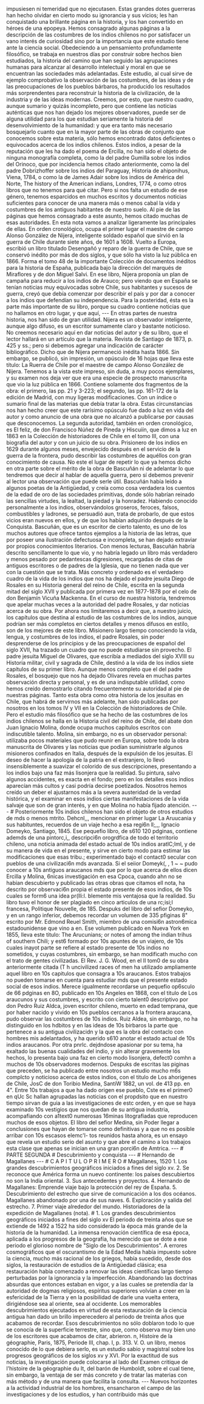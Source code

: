 impusiesen ni temeridad que no ejecutasen. Estas grandes dotes guerreras han hecho olvidar en cierto modo su ignorancia y sus vicios; les han conquistado una brillante página en la historia, y los han convertido en héroes de una epopeya. Hemos consagrado algunas páginas a la descripción de las costumbres de los indios chilenos no por satisfacer un vano interés de curiosidad sino por la importancia que este estudio tiene ante la ciencia social. Obedeciendo a un pensamiento profundamente filosófico, se trabaja en nuestros días por construir sobre hechos bien estudiados, la historia del camino que han seguido las agrupaciones humanas para alcanzar al desarrollo intelectual y moral en que se encuentran las sociedades más adelantadas. Este estudio, al cual sirve de ejemplo comprobativo la observación de las costumbres, de las ideas y de las preocupaciones de los pueblos bárbaros, ha producido los resultados más sorprendentes para reconstruir la historia de la civilización, de la industria y de las ideas modernas. Creemos, por esto, que nuestro cuadro, aunque sumario y quizás incompleto, pero que contiene las noticias auténticas que nos han dejado los mejores observadores, puede ser de alguna utilidad para los que estudian seriamente la historia del desenvolvimiento de la humanidad: y que era tanto más necesario bosquejarlo cuanto que en la mayor parte de las obras de conjunto que conocemos sobre esta materia, sólo hemos encontrado datos deficientes o equivocados acerca de los indios chilenos. Estos indios, a pesar de la reputación que les ha dado el poema de Ercilla, no han sido el objeto de ninguna monografía completa, como la del padre Gumilla sobre los indios del Orinoco, que por incidencia hemos citado anteriormente, como la del padre Dobrizhoffer sobre los indios del Paraguay, Historia de ahiponihus, Viena, 1784, o como la de James Adair sobre los indios de América del Norte, The history of the American indians, Londres, 1774, o como otros libros que no tenemos para qué citar. Pero si nos falta un estudio de ese género, tenemos esparcidos en muchos escritos y documentos noticias suficientes para conocer de una manera más o menos cabal la vida y costumbres de los antiguos habitantes de nuestro suelo. Al pie de las páginas que hemos consagrado a este asunto, hemos citado muchas de esas autoridades. En esta nota vamos a analizar ligeramente las principales de ellas. En orden cronológico, ocupa el primer lugar el maestre de campo Alonso González de Nijera, inteligente soldado español que sirvió en la guerra de Chile durante siete años, de 1601 a 1608. Vuelto a Europa, escribió un libro titulado Desengañó y reparo de la guerra de Chile, que se conservó inédito por más de dos siglos, y que sólo ha visto la luz pública en 1866. Forma el tomo 48 de la importante Colección de documentos inéditos para la historia de España, publicada bajo la dirección del marqués de Miraflores y de don Miguel Salvi. En ese libro, Nijera proponía un plan de campaña para reducir a los indios de Arauco; pero viendo que en España se tenían noticias muy equivocadas sobre Chile, sus habitantes y sucesos de guerra, creyó que debía comenzar por describir el país y por dar a conocer a los indios que defendían su independencia. Para la posteridad, ésta es la parte más importante de su libro, porque su cuadro contiene noticias que no hallamos en otro lugar, y que aquí, --- En otras partes de nuestra historia, nos han sido de gran utilidad. Nijera es un observador inteligente, aunque algo difuso, es un escritor sumamente claro y bastante noticioso. No creemos necesario aquí en dar noticias del autor y de su libro, que el lector hallará en un artículo que la materia. Revista de Santiago de 1873, p. 425 y ss.; pero si debemos agregar una indicación de carácter bibliográfico. Dicho que de Nijera permaneció inédita hasta 1866. Sin embargo, se publicó, sin impresión, un opúsculo de 16 hojas que lleva este título: La Ruerra de Chile por el maestre de campo Alonso González de Nijera. Tenemos a la vista este impreso, sin duda, a muy pocos ejemplares, y su examen nos deja ver que era una especie de prospecto manuscrita que vio la luz pública en 1866. Contiene solamente dos fragmentos de la obra: el primero, las pp. 21 y 3-223; el segundo, las pp. 161-172 de la edición de Madrid, con muy ligeras modificaciones. Con un índice o sumario final de las materias que debía tratar la obra. Estas circunstancias nos han hecho creer que este rarísimo opúsculo fue dado a luz en vida del autor y como anuncio de una obra que no alcanzó a publicarse por causas que desconocemos. La segunda autoridad, también en orden cronológico, es El feliz, de don Francisco Núñez de Pineda y Hiscuiín, que dimos a luz en 1863 en la Colección de historiadores de Chile en el tomo III, con una biografía del autor y con un juicio de su obra. Prisionero de los indios en 1629 durante algunos meses, envejecido después en el servicio de la guerra de la frontera, pudo describir las costumbres de aquéllos con gran conocimiento de causa. No este el lugar de repetir lo que ya hemos dicho en otra parte sobre el mérito de la obra de Bascuñán ni de adelantar lo que tendremos que decir al hablar de aquella guerra, pero sí debemos prevenir al lector una observación que puede serle útil. Bascuñán había leído a algunos poetas de la Antigüedad, y creía como cosa verdadera los cuentos de la edad de oro de las sociedades primitivas, donde sólo habrían reinado las sencillas virtudes, la lealtad, la piedad y la honradez. Habiendo conocido personalmente a los indios, observándolos groseros, feroces, falsos, combustibles y ladrones, se persuadió aun, trata de probarlo, de que estos vicios eran nuevos en ellos, y de que los habían adquirido después de la Conquista. Bascuñán, que es un escritor de cierto talento, es uno de los muchos autores que ofrece tantos ejemplos a la historia de las letras, que por poseer una ilustración defectuosa e incompleta, se han dejado extraviar por propios conocimientos literarios. Con menos lecturas, Bascuñán habría descrito sencillamente lo que vio, y no habría legado un libro más verdadero y menos pesado por pedantescas digresiones, recargadas de citas de antiguos escritores o de padres de la Iglesia, que no tienen nada que ver con la cuestión que se trata. Más concreto y ordenado es el verdadero cuadro de la vida de los indios que nos ha dejado el padre jesuita Diego de Rosales en su Historia general del reino de Chile, escrita en la segunda mitad del siglo XVII y publicada por primera vez en 1877-1878 por el celo de don Benjamín Vicuña Mackenna. En el curso de nuestra historia, tendremos que apelar muchas veces a la autoridad del padre Rosales, y dar noticias acerca de su obra. Por ahora nos limitaremos a decir que, a nuestro juicio, los capítulos que destina al estudio de las costumbres de los indios, aunque podrían ser más completos en ciertos detalles y menos difusos en estilo, son de los mejores de este libro. Misionero largo tiempo conociendo la vida, lengua, y costumbres de los indios, el padre Rosales, sin poder desprenderse de los principios y de las preocupaciones de español del siglo XVII, ha trazado un cuadro que no puede estudiarse sin provecho. El padre jesuita Miguel de Olivares, que escribía a mediados del siglo XVIII su Historia militar, civil y sagrada de Chile, destinó a la vida de los indios siete capítulos de su primer libro. Aunque menos completo que el del padre Rosales, el bosquejo que nos ha dejado Olivares revela en muchas partes observación directa y personal, y es de una indisputable utilidad, como hemos creído demostrarlo citando frecuentemente su autoridad al pie de nuestras páginas. Tanto esta obra como otra historia de los jesuitas en Chile, que habrá de servirnos más adelante, han sido publicadas por nosotros en los tomos IV y VII en la Colección de historiadores de Chile. Pero el estudio más filosófico que se ha hecho de las costumbres de los indios chilenos se halla en la Historia civil del reino de Chile, del abate don Juan Ignacio Molina, donde ocupa muchos capítulos escritos con indiscutible talento. Molina, sin embargo, no es un observador personal: utilizaba pocos materiales que pudo reunir en Europa, sobre todo la obra manuscrita de Olivares y las noticias que podían suministrarle algunos misioneros confinados en Italia, después de la expulsión de los jesuitas. El deseo de hacer la apología de la patria en el extranjero, lo llevó insensiblemente a suavizar el colorido de sus descripciones, presentando a los indios bajo una faz más lisonjera que la realidad. Su pintura, salvo algunos accidentes, es exacta en el fondo; pero en los detalles esos indios aparecían más cultos y casi podría decirse poetizados. Nosotros hemos creído un deber el ajustarnos más a la severa austeridad de la verdad histórica, y el examinar en esos indios ciertas manifestaciones de la vida salvaje que son de gran interés, y en que Molina no había fijado atención. --- # Posteriormente 10s indios chilenos han sido el objeto de otros estudios de mds o menos mtrito. Dehcnl,,, mencionar en primer lugar La Aruucania y sus habituntes, recuerdos de un viaje hecho a esa regi6n ll;,,, Ignacio Domeyko, Santiago, 1845. Ese pequefio libro, de s610 120 pdginas, contiene ademds de una pintorc,i,, descripci6n orogrdfica de todo el territorio chileno, una noticia animada del estado actual de 10s indios aratlC;lml, y de su manera de vida en el presente, y sirve en cierto modo para estimar las modificaciones que esas tribu.; experimentado bajo el contact0 secular con pueblos de una civilizaci6n mds avanzada. Si el seiior Domeyk(, , 1 ~ ~ pudo conocer a 10s antiguos araucanos mds que por lo que acerca de ellos dicen Ercilla y Molina, 6nicas investigación en esa Cpoca, cuando ahn no se habian descubierto y publicado las otras obras que citamos ell nota, ha descrito por observaci6n propia el estado presente de esos indios, de 10s cuales se form6 una idea pr(lli:l. blemente mis ventajosa que la realidad. Su libro tuvo el honor de ser plagiado en cinco articulos de una rc\;isi;l francesa, Politique Nouvelle, de 185. Despuks del libro del sefior Domeyko, y en un rango inferior, debemos recordar un volumen de 335 pfiginas 8" escrito por Mr. Edmond Reuel Smith, miembro de una comisi6n astron6mica estadounidense que vino a en. Ese volumen publicado en Nueva York en 1855, lleva este titulo: The Arucunians; or notes of among the indian trihus of southern Chili; y est6 formado por 10s apuntes de un viajero, de 10s cuales inayot parte se refiere al estado presente de 10s indios no sometidos, y cuyas costumbres, sin embargo, se han modificath mucho con el trato de gentes civilizadas. El Rev. J. G. Wood, en el II tom0 de su obra anteriormente citada (T h uncivilized races of men ha utilizado ampliamente aquel libro en 10s capitulos que consagra a 10s araucanos. Estos trabajos no pueden tomarse en cuenta para estudiar mds que el presente estado social de esos indios. Merece igualmente recordarse un pequefio op6sculo de 66 pdginas en 8O, publicado en 10s Angeles en 1868, con el titulo de Los araucunos y sus costumbres, y escrito con cierto talent0 descriptivo por don Pedro Ruiz Aldca, joven escritor chileno, muerto en edad temprana, que por haber nacido y vivido en 10s pueblos cercanos a la frontera araucana, pudo observar las costumbres de 10s indios. Ruiz Aldea, sin embargo, no ha distinguido en Ios hdbitos y en las ideas de 10s birbaros la parte que pertenece a su antigua civilizacidn y la que es la obra del contaclo con hombres mis adelantados, y ha querido s610 anotar el estado actual de 10s indios araucanos. Por otra pnrlc. dejdndose apasionar por su tema, ha exaltado las buenas cualidades del indio, y sin alterar gravemente los hechos, lo presenta bajo una faz en cierto modo lisonjera, defect0 comhn a muchos de 10s observadores modernos. Despuks de escritas las piginas que preceden, se ha publicado entre nosotros un estudio mucho m6s complcto y noticioso acerca de estos indios, con el titulo de Los ahorigenes de Chile, JosC de don Toribio Medina, SantiW 1882, un vol. de 413 pp. en 4". Entre 10s trabajos a que ha dado origen ese pueblo, Cste es el primer0 en qUc Sc hallan agrupadas las noticias con el propdsito que en nuestro tiempo sirvan de guia a las investigaciones de estc orden, y en que se haya examinado 10s vestigios que nos quedan de su antigua industria, acompafiando con a1text0 numerosas 16minas litografiadas que reproducen muchos de esos objetos. El libro del sefior Medina, sin Poder llegar a conclusiones que hayan de tomarse como definitivas y a que no es posible arribar con 10s escasos elemc'l- tos reunidos hasta ahora, es un ensayo que revela un estudio serio del asunto y que abre el camino a los trabajos esta clase que apenas se inician en una gran porci6n de Amtrica. --- # PARTE SEGUNDA # Descubrimiento y conquista --- # Hernando de Magallanes --- # C A P I T U L O P R I M E R O # Magallanes, 1520 1. Los grandes descubrimientos geográficos iniciados a fines del siglo xv. 2. Se reconoce que América forma un nuevo continente: los países descubiertos no son la India oriental. 3. Sus antecedentes y proyectos. 4. Hernando de Magallanes: Emprende viaje bajo la protección del rey de España. 5. Descubrimiento del estrecho que sirve de comunicación a los dos océanos. Magallanes abandonado por una de sus naves. 6. Exploración y salida del estrecho. 7. Primer viaje alrededor del mundo. Historiadores de la expedición de Magallanes (nota). # 1. Los grandes descubrimientos geográficos iniciados a fines del siglo xv El periodo de treinta años que se extiende de 1492 a 1522 ha sido considerado la época más grande de la historia de la humanidad. La inmensa renovación científica de esa época, aplicada a los progresos de la geografía, ha merecido que se dote a ese periodo el glorioso nombre de "Siglo de los Descubrimientos". A errores cosmográficos que el oscurantismo de la Edad Media había impuesto sobre la ciencia, mucho más racional de los griegos, había sucedido, desde dos siglos, la restauración de estudios de la Antigüedad clásica; esa restauración había comenzado a renovar las ideas científicas largo tiempo perturbadas por la ignorancia y la imperfección. Abandonando las doctrinas absurdas que entonces estaban en vigor, y a las cuales se pretendía dar la autoridad de dogmas religiosos, espíritus superiores volvían a creer en la esfericidad de la Tierra y en la posibilidad de darle una vuelta entera, dirigiéndose sea al oriente, sea al occidente. Los memorables descubrimientos ejecutados en virtud de esta restauración de la ciencia antigua han dado un brillo imperecedero al periodo de treinta años que acabamos de recordar. Esos descubrimientos no sólo doblaron todo lo que se conocía de la superficie terrestre, sino que, como observa muy bien uno de los escritores que acabamos de citar, abrieron. n, Histoire de la géographie, Paris, 1875, Periode III, chap. I, p. 313. V. O. un libro, menos conocido de lo que debiera serlo, es un estudio sabio y magistral sobre los progresos geográficos de los siglos xv y XVI. Por la exactitud de sus noticias, la investigación puede colocarse al lado del Examen critique de l'histoire de la géographie du It, del barón de Humboldt, sobre el cual tiene, sin embargo, la ventaja de ser más concreto y de tratar las materias con más método y de una manera que facilita la consulta. --- Nuevos horizontes a la actividad industrial de los hombres, ensancharon el campo de las investigaciones y de los estudios, y han contribuido más que